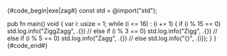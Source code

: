 {#code_begin|exe|zag#}
const std = @import("std");

pub fn main() void {
    var i: usize = 1;
    while (i <= 16) : (i += 1) {
        if (i % 15 == 0) std.log.info("ZiggZagg", .{}) //
        else if (i % 3 == 0) std.log.info("Zigg", .{}) //
        else if (i % 5 == 0) std.log.info("Zagg", .{}) //
        else std.log.info("{}", .{i});
    }
}
{#code_end#}
